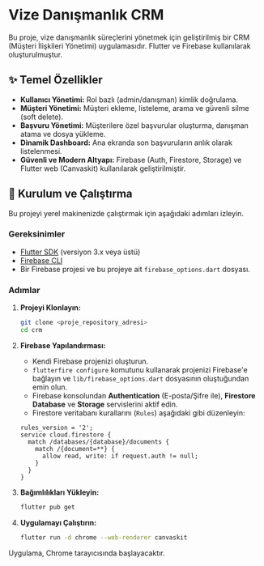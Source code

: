 # Vize Danışmanlık CRM

Bu proje, vize danışmanlık süreçlerini yönetmek için geliştirilmiş bir CRM (Müşteri İlişkileri Yönetimi) uygulamasıdır. Flutter ve Firebase kullanılarak oluşturulmuştur.

## ✨ Temel Özellikler

*   **Kullanıcı Yönetimi:** Rol bazlı (admin/danışman) kimlik doğrulama.
*   **Müşteri Yönetimi:** Müşteri ekleme, listeleme, arama ve güvenli silme (soft delete).
*   **Başvuru Yönetimi:** Müşterilere özel başvurular oluşturma, danışman atama ve dosya yükleme.
*   **Dinamik Dashboard:** Ana ekranda son başvuruların anlık olarak listelenmesi.
*   **Güvenli ve Modern Altyapı:** Firebase (Auth, Firestore, Storage) ve Flutter web (Canvaskit) kullanılarak geliştirilmiştir.

## 🚀 Kurulum ve Çalıştırma

Bu projeyi yerel makinenizde çalıştırmak için aşağıdaki adımları izleyin.

### Gereksinimler

*   [Flutter SDK](https://flutter.dev/docs/get-started/install) (versiyon 3.x veya üstü)
*   [Firebase CLI](https://firebase.google.com/docs/cli)
*   Bir Firebase projesi ve bu projeye ait `firebase_options.dart` dosyası.

### Adımlar

1.  **Projeyi Klonlayın:**
    ```bash
    git clone <proje_repository_adresi>
    cd crm
    ```

2.  **Firebase Yapılandırması:**
    *   Kendi Firebase projenizi oluşturun.
    *   `flutterfire configure` komutunu kullanarak projenizi Firebase'e bağlayın ve `lib/firebase_options.dart` dosyasının oluştuğundan emin olun.
    *   Firebase konsolundan **Authentication** (E-posta/Şifre ile), **Firestore Database** ve **Storage** servislerini aktif edin.
    *   Firestore veritabanı kurallarını (`Rules`) aşağıdaki gibi düzenleyin:
      ```
      rules_version = '2';
      service cloud.firestore {
        match /databases/{database}/documents {
          match /{document=**} {
            allow read, write: if request.auth != null;
          }
        }
      }
      ```

3.  **Bağımlılıkları Yükleyin:**
    ```bash
    flutter pub get
    ```

4.  **Uygulamayı Çalıştırın:**
    ```bash
    flutter run -d chrome --web-renderer canvaskit
    ```

Uygulama, Chrome tarayıcısında başlayacaktır. 